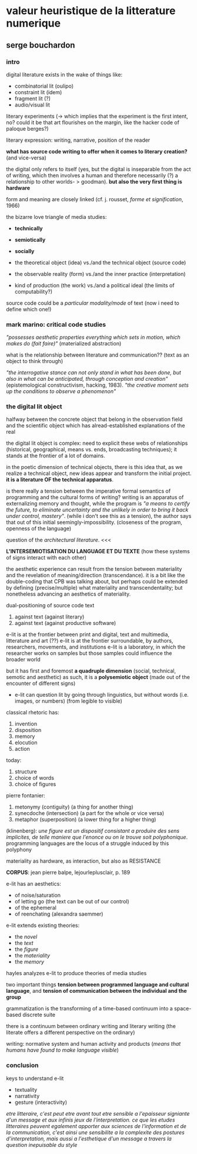 # valeur heuristique de la litterature numerique
## serge bouchardon


### intro

digital literature exists in the wake of things like:
- combinatorial lit (oulipo)
- constraint lit (idem)
- fragment lit (?)
- audio/visual lit

literary experiments (-> which implies that the experiment is the first intent, no? could it be that art flourishes on the margin, like the hacker code of paloque berges?)

literary expression: writing, narrative, position of the reader

**what has source code writing to offer when it comes to literary creation?** (and vice-versa)

the digital only refers to itself (yes, but the digital is inseparable from the act of writing, which then involves a human and therefore necessarily (?) a relationship to other worlds- > goodman). __but also the very first thing is hardware__

form and meaning are closely linked (cf. j. rousset, *forme et signification*, 1966)

the bizarre love triangle of media studies:
- **technically**
- **semiotically**
- **socially**

- the theoretical object (idea) vs./and the technical object (source code)
- the observable reality (form) vs./and the inner practice (interpretation)
- kind of production (the work) vs./and a political ideal (the limits of computability?)


source code could be a *particular modality/mode* of text (now i need to define which one!)

### mark marino: critical code studies

*"possesses aesthetic properties everything which sets in motion, which makes do (fait faire)"* (materialized abstraction)

what is the relationship between literature and communication?? (text as an object to think through)

*"the interrogative stance can not only stand in what has been done, but also in what can be anticipated, through conception and creation"* (epistemological constructivism, hacking, 1983). *"the creative moment sets up the conditions to observe a phenomenon"*

### the digital lit object


halfway between the concrete object that belong in the observation field and the scientific object which has alread-established explanations of the real

the digital lit object is complex: need to explicit these webs of relationships (historical, geographical, means vs. ends, broadcasting techniques); it stands at the frontier of a lot of domains.

in the poetic dimension of technical objects, there is this idea that, as we realize a technical object, new ideas appear and transform the initial project. **it is a literature OF the technical apparatus**.

is there really a tension between the imperative formal semantics of programming and the cultural forms of writing? writing is an apparatus of externalizing memory and thought, while the program is *"a means to certify the future, to eliminate uncertainty and the unlikely in order to bring it back under control, mastery"*. (while i don't see this as a tension), the author says that out of this initial seemingly-impossibility. (closeness of the program, openness of the language)

question of the *architectural literature*. <<< 

**L'INTERSEMIOTISATION DU LANGUAGE ET DU TEXTE** (how these systems of signs interact with each other)

the aesthetic experience can result from the tension between materiality and the revelation of meaning/direction (transcendance). it is a bit like the double-coding that CPB was talking about, but perhaps could be extended by defining (precise/multiple) what materiality and transcendentality; but nonetheless advancing an aesthetics of materiality.

dual-positioning of source code text
1. against text (against literary)
2. against text (against productive software)

e-lit is at the frontier between print and digital, text and multimedia, litterature and art (??)
e-lit is at the frontier surroundable, by authors, researchers, movements, and institutions
e-lit is a laboratory, in which the researcher works on samples but those samples could influence the broader world

but it has first and foremost **a quadruple dimension** (social, technical, semotic and aesthetic)
as such, it is a **polysemiotic object** (made out of the encounter of different signs)

- e-lit can question lit by going through linguistics, but without words (i.e. images, or numbers) (from legible to visible)

classical rhetoric has:
1. invention
2. disposition
3. memory
4. elocution
5. action

today:
1. structure
2. choice of words
3. choice of figures

pierre fontanier:
1. metonymy (contiguity) (a thing for another thing)
2. synecdoche (intersection) (a part for the whole or vice versa)
3. metaphor (superposition) (a lower thing for a higher thing)


(klinenberg): *une figure est un dispositif consistant a produire des sens implicites, de telle maniere que l'enonce ou on le trouve soit polyphonique*. programming languages are the locus of a struggle induced by this polyphony

materiality as hardware, as interaction, but also as RESISTANCE

**CORPUS**: jean pierre balpe, lejourleplusclair, p. 189

e-lit has an aesthetics:
- of noise/saturation
- of letting go (the text can be out of our control)
- of the ephemeral
- of reenchating (alexandra saemmer)


e-lit extends existing theories:
- the *novel*
- the *text*
- the *figure*
- the *materiality*
- the *memory*

hayles analyzes e-lit to produce theories of media studies

two important things **tension between programmed language and cultural language**, and **tension of communication between the individual and the group**

grammatization is the transforming of a time-based continuum into a space-based discrete suite

there is a continuum between ordinary writing and literary writing (the literate offers a different perspective on the ordinary)

writing: normative system and human activity and products (*means that humans have found to make language visible*)

### conclusion

keys to understand e-lit
- textuality
- narrativity
- gesture (interactivity)


*etre litteraire, c'est peut etre avant tout etre sensible a l'epaisseur signiante d'un message et aux infinis jeux de l'interpretation. ce que les etudes litteraires peuvent egalement apporter aux sciences de l'information et de la communication, c'est ainsi une sensibilite a la complexite des postures d'interpretation, mais aussi a l'esthetique d'un message a travers la question inepuisable du style*
